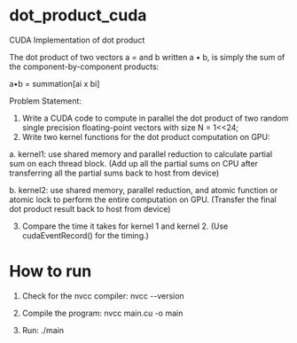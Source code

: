 # dot_product_cuda
CUDA Implementation of dot product

The dot product of two vectors a = and b written a • b, is simply the sum of the component-by-component products:

a•b = summation[ai x bi]


Problem Statement:
1. Write a CUDA code to compute in parallel the dot product of two random single precision floating-point vectors with size N = 1<<24;
2. Write two kernel functions for the dot product computation on GPU:

 a. kernel1: use shared memory and parallel reduction to calculate partial sum on each thread block. (Add up all the partial sums on CPU after transferring all the partial sums back to host from device)

 b. kernel2: use shared memory, parallel reduction, and atomic function or atomic lock to perform the entire computation on GPU. (Transfer the final dot product result back to host from device)

3. Compare the time it takes for kernel 1 and kernel 2. (Use cudaEventRecord() for the timing.)

# How to run
1. Check for the nvcc compiler:
   nvcc --version
   
2. Compile the program:
   nvcc main.cu -o main
  
3. Run:
  ./main
